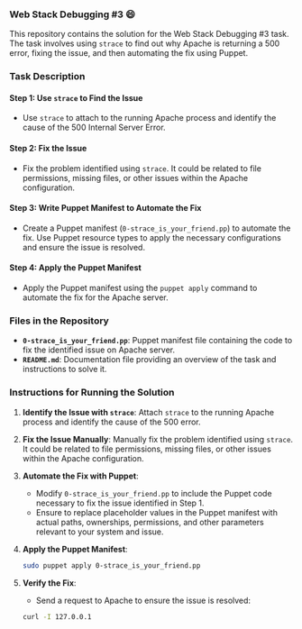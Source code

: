 ### Web Stack Debugging #3 :smile:

This repository contains the solution for the Web Stack Debugging #3 task. The task involves using `strace` to find out why Apache is returning a 500 error, fixing the issue, and then automating the fix using Puppet.

### Task Description

#### Step 1: Use `strace` to Find the Issue
- Use `strace` to attach to the running Apache process and identify the cause of the 500 Internal Server Error.

#### Step 2: Fix the Issue
- Fix the problem identified using `strace`. It could be related to file permissions, missing files, or other issues within the Apache configuration.

#### Step 3: Write Puppet Manifest to Automate the Fix
- Create a Puppet manifest (`0-strace_is_your_friend.pp`) to automate the fix. Use Puppet resource types to apply the necessary configurations and ensure the issue is resolved.

#### Step 4: Apply the Puppet Manifest
- Apply the Puppet manifest using the `puppet apply` command to automate the fix for the Apache server.

### Files in the Repository
- **`0-strace_is_your_friend.pp`**: Puppet manifest file containing the code to fix the identified issue on Apache server.
- **`README.md`**: Documentation file providing an overview of the task and instructions to solve it.

### Instructions for Running the Solution

1. **Identify the Issue with `strace`**: Attach `strace` to the running Apache process and identify the cause of the 500 error.

2. **Fix the Issue Manually**: Manually fix the problem identified using `strace`. It could be related to file permissions, missing files, or other issues within the Apache configuration.

3. **Automate the Fix with Puppet**:
   - Modify `0-strace_is_your_friend.pp` to include the Puppet code necessary to fix the issue identified in Step 1.
   - Ensure to replace placeholder values in the Puppet manifest with actual paths, ownerships, permissions, and other parameters relevant to your system and issue.

4. **Apply the Puppet Manifest**:
   ```bash
   sudo puppet apply 0-strace_is_your_friend.pp
   ```

5. **Verify the Fix**:
   - Send a request to Apache to ensure the issue is resolved:
   ```bash
   curl -I 127.0.0.1
   ```
